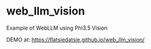 # web_llm_vision
Example of WebLLM using Phi3.5 Vision

DEMO at: https://flatsiedatsie.github.io/web_llm_vision/
